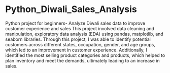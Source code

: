 # Python_Diwali_Sales_Analysis
Python project for beginners- Analyze Diwali sales data to improve customer experience and sales
This project involved data cleaning and manipulation, exploratory data analysis (EDA) using pandas, matplotlib, and seaborn libraries.
Through this project, I was able to identify potential customers across different states, occupation, gender, and age groups, which led to an improvement in customer experience. Additionally, I identified the most selling product categories and products, which helped to plan inventory and meet the demands, ultimately leading to an increase in sales.
